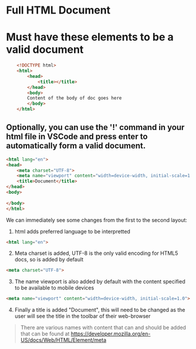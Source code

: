 # Full HTML Document

# Must have these elements to be a valid document

```html
    <!DOCTYPE html>
    <html>
        <head>
            <title></title>
        </head>
        <body>
        Content of the body of doc goes here
        </body>
    </html>
```
## Optionally, you can use the '!' command in your html file in VSCode and press enter to automatically form a valid document.

```html
<html lang="en">
<head>
    <meta charset="UTF-8">
    <meta name="viewport" content="width=device-width, initial-scale=1.0">
    <title>Document</title>
</head>
<body>
    
</body>
</html>
```
We can immediately see some changes from the first to the second layout:
1. html adds preferred language to be interpretted
```html
<html lang="en">
```
2. Meta charset is added, UTF-8 is the only valid encoding for HTML5 docs, so is added by default
```html
<meta charset="UTF-8">
```
3. The name viewport is also added by default with the content specified to be available to mobile devices
```html
<meta name="viewport" content="width=device-width, initial-scale=1.0">
```
4. Finally a title is added "Document", this will need to be changed as the user will see the title in the toolbar of their web-browser

>There are various names with content that can and should be added that can be found at https://developer.mozilla.org/en-US/docs/Web/HTML/Element/meta